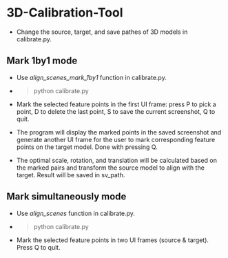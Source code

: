 # 3D-Calibration-Tool

- Change the source, target, and save pathes of 3D models in calibrate.py.

## Mark 1by1 mode

- Use *align_scenes_mark_1by1* function in calibrate.py.

- > python calibrate.py

- Mark the selected feature points in the first UI frame: press P to pick a point, D to delete the last point, S to save the current screenshot, Q to quit.

- The program will display the marked points in the saved screenshot and generate another UI frame for the user to mark corresponding feature points on the target model. Done with pressing Q.

- The optimal scale, rotation, and translation will be calculated based on the marked pairs and transform the source model to align with the target. Result will be saved in sv_path.

## Mark simultaneously mode

- Use *align_scenes* function in calibrate.py.

- >  python calibrate.py

- Mark the selected feature points in two UI frames (source & target). Press Q to quit.
